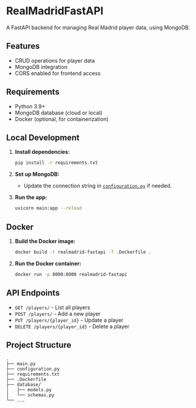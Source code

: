 # RealMadridFastAPI

A FastAPI backend for managing Real Madrid player data, using MongoDB.

## Features

- CRUD operations for player data
- MongoDB integration
- CORS enabled for frontend access

## Requirements

- Python 3.9+
- MongoDB database (cloud or local)
- Docker (optional, for containerization)

## Local Development

1. **Install dependencies:**
    ```sh
    pip install -r requirements.txt
    ```

2. **Set up MongoDB:**
    - Update the connection string in [`configuration.py`](configuration.py) if needed.

3. **Run the app:**
    ```sh
    uvicorn main:app --reload
    ```

## Docker

1. **Build the Docker image:**
    ```sh
    docker build -t realmadrid-fastapi -f .Dockerfile .
    ```

2. **Run the Docker container:**
    ```sh
    docker run -p 8000:8000 realmadrid-fastapi
    ```

## API Endpoints

- `GET /players/` - List all players
- `POST /players/` - Add a new player
- `PUT /players/{player_id}` - Update a player
- `DELETE /players/{player_id}` - Delete a player

## Project Structure

```
.
├── main.py
├── configuration.py
├── requirements.txt
├── .Dockerfile
├── database/
│   ├── models.py
│   └── schemas.py
└── ...
```

##